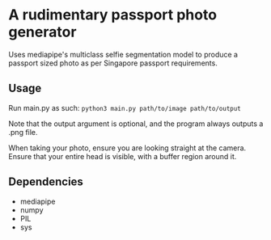 # A rudimentary passport photo generator 
Uses mediapipe's multiclass selfie segmentation model to produce a passport sized photo as per Singapore passport requirements.

## Usage
Run main.py as such:
``` python3 main.py path/to/image path/to/output ```

Note that the output argument is optional, and the program always outputs a .png file.

When taking your photo, ensure you are looking straight at the camera. Ensure that your entire head is visible, with a buffer region around it.

## Dependencies
* mediapipe
* numpy
* PIL
* sys